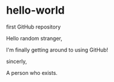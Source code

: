 # hello-world
first GitHub repository

Hello random stranger,

I'm finally getting around to using GitHub!

sincerly,

A person who exists.
